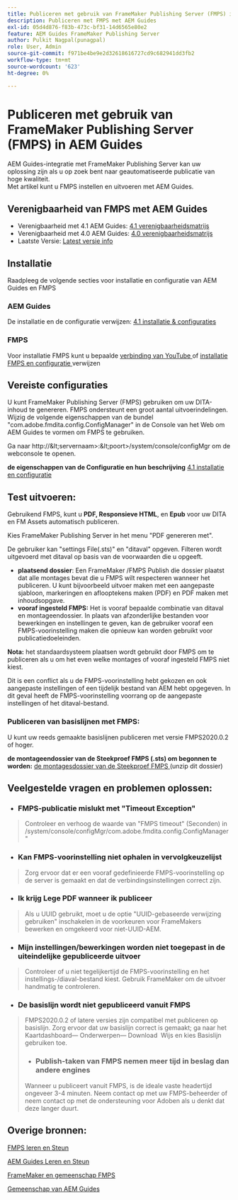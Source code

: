 ```yaml
---
title: Publiceren met gebruik van FrameMaker Publishing Server (FMPS) in AEM Guides
description: Publiceren met FMPS met AEM Guides
exl-id: 05d4d876-f83b-473c-bf31-14d6565e80e2
feature: AEM Guides FrameMaker Publishing Server
author: Pulkit Nagpal(punagpal)
role: User, Admin
source-git-commit: f971be4be9e2d32618616727cd9c682941dd3fb2
workflow-type: tm+mt
source-wordcount: '623'
ht-degree: 0%

---
```


# Publiceren met gebruik van FrameMaker Publishing Server (FMPS) in AEM Guides

AEM Guides-integratie met FrameMaker Publishing Server kan uw oplossing zijn als u op zoek bent naar geautomatiseerde publicatie van hoge kwaliteit.\
Met artikel kunt u FMPS instellen en uitvoeren met AEM Guides.

## Verenigbaarheid van FMPS met AEM Guides

- Verenigbaarheid met 4.1 AEM Guides: [ 4.1 verenigbaarheidsmatrijs ](https://experienceleague.adobe.com/docs/experience-manager-guides-learn/tutorials/release-info/release-notes/on-prem-release-notes/release-notes-4.1.html?lang=nl-NL/#compatibility-matrix)
- Verenigbaarheid met 4.0 AEM Guides: [ 4.0 verenigbaarheidsmatrijs ](https://helpx.adobe.com/xml-documentation-for-experience-manager/release-note/release-notes-xml-documentation-solution-4-0.html/#Compatibility%20matrix)
- Laatste Versie: [ Latest versie info ](https://experienceleague.adobe.com/docs/experience-manager-guides-learn/tutorials/release-info/latest-release-info.html?lang=nl-NL)

## Installatie

Raadpleeg de volgende secties voor installatie en configuratie van AEM Guides en FMPS

### AEM Guides

De installatie en de configuratie verwijzen: [ 4.1 installatie &amp; configuraties ](https://helpx.adobe.com/content/dam/help/en/xml-documentation-solution/4-1-2/Adobe-Experience-Manager-Guides_Installation-Configuration-Guide_EN.pdf)

### FMPS

Voor installatie FMPS kunt u bepaalde [ verbinding van YouTube ](https://www.youtube.com/watch?v=2deelyM5VA8&amp;t) of [ installatie FMPS en configuratie ](https://help.adobe.com/en_US/framemaker/server/index.html#t=fmps-user-guide%2Finstall_config_fmps.html%23install_config_fmps&amp;rhtocid=_2) verwijzen

## Vereiste configuraties

U kunt FrameMaker Publishing Server (FMPS) gebruiken om uw DITA-inhoud te genereren. FMPS ondersteunt een groot aantal uitvoerindelingen. Wijzig de volgende eigenschappen van de bundel &quot;com.adobe.fmdita.config.ConfigManager&quot; in de Console van het Web om AEM Guides te vormen om FMPS te gebruiken.

Ga naar http://\&lt;servernaam\>:\&lt;poort\>/system/console/configMgr om de webconsole te openen.

**de eigenschappen van de Configuratie en hun beschrijving** [ 4.1 installatie en configuratie ](https://helpx.adobe.com/content/dam/help/en/xml-documentation-solution/4-1-2/Adobe-Experience-Manager-Guides_Installation-Configuration-Guide_EN.pdf#page=89)

## Test uitvoeren:

Gebruikend FMPS, kunt u **PDF, Responsieve HTML**, en **Epub** voor uw DITA en FM Assets automatisch publiceren.

Kies FrameMaker Publishing Server in het menu &quot;PDF genereren met&quot;.

De gebruiker kan &quot;settings File(.sts)&quot; en &quot;ditaval&quot; opgeven. Filteren wordt uitgevoerd met ditaval op basis van de voorwaarden die u opgeeft.

- **plaatsend dossier**: Een FrameMaker /FMPS Publish die dossier plaatst dat alle montages bevat die u FMPS wilt respecteren wanneer het publiceren. U kunt bijvoorbeeld uitvoer maken met een aangepaste sjabloon, markeringen en aflooptekens maken (PDF) en PDF maken met inhoudsopgave.
- **vooraf ingesteld FMPS:** Het is vooraf bepaalde combinatie van ditaval en montageendossier. In plaats van afzonderlijke bestanden voor bewerkingen en instellingen te geven, kan de gebruiker vooraf een FMPS-voorinstelling maken die opnieuw kan worden gebruikt voor publicatiedoeleinden.

**Nota:** het standaardsysteem plaatsen wordt gebruikt door FMPS om te publiceren als u om het even welke montages of vooraf ingesteld FMPS niet kiest.

Dit is een conflict als u de FMPS-voorinstelling hebt gekozen en ook aangepaste instellingen of een tijdelijk bestand van AEM hebt opgegeven. In dit geval heeft de FMPS-voorinstelling voorrang op de aangepaste instellingen of het ditaval-bestand.

### Publiceren van basislijnen met FMPS:

U kunt uw reeds gemaakte basislijnen publiceren met versie FMPS2020.0.2 of hoger.

**de montageendossier van de Steekproef FMPS (.sts) om begonnen te worden:** [ de montagesdossier van de Steekproef FMPS ](https://acrobat.adobe.com/link/track?uri=urn:aaid:scds:US:ef750752-7a7e-4e51-923e-6b7d9861ed54) (unzip dit dossier)

## Veelgestelde vragen en problemen oplossen:

- ### FMPS-publicatie mislukt met &quot;Timeout Exception&quot;

>Controleer en verhoog de waarde van &quot;FMPS timeout&quot; (Seconden) in /system/console/configMgr/com.adobe.fmdita.config.ConfigManager&quot;

- ### Kan FMPS-voorinstelling niet ophalen in vervolgkeuzelijst

>Zorg ervoor dat er een vooraf gedefinieerde FMPS-voorinstelling op de server is gemaakt en dat de verbindingsinstellingen correct zijn.

- ### Ik krijg Lege PDF wanneer ik publiceer

>Als u UUID gebruikt, moet u de optie &quot;UUID-gebaseerde verwijzing gebruiken&quot; inschakelen in de voorkeuren voor FrameMakers bewerken en omgekeerd voor niet-UUID-AEM.

- ### Mijn instellingen/bewerkingen worden niet toegepast in de uiteindelijke gepubliceerde uitvoer

>Controleer of u niet tegelijkertijd de FMPS-voorinstelling en het instellings-/diaval-bestand kiest. Gebruik FrameMaker om de uitvoer handmatig te controleren.

- ### De basislijn wordt niet gepubliceerd vanuit FMPS

>FMPS2020.0.2 of latere versies zijn compatibel met publiceren op basislijn.
>Zorg ervoor dat uw basislijn correct is gemaakt; ga naar het Kaartdashboard— Onderwerpen— Download  Wijs en kies Basislijn gebruiken toe.
>- ### Publish-taken van FMPS nemen meer tijd in beslag dan andere engines
>Wanneer u publiceert vanuit FMPS, is de ideale vaste headertijd ongeveer 3-4 minuten. Neem contact op met uw FMPS-beheerder of neem contact op met de ondersteuning voor Adoben als u denkt dat deze langer duurt.

## Overige bronnen:

[ FMPS leren en Steun ](https://helpx.adobe.com/nl/support/framemaker-publishing-server.html)

[ AEM Guides Leren en Steun ](https://helpx.adobe.com/in/support/xml-documentation-for-experience-manager.html)

[ FrameMaker en gemeenschap FMPS ](https://community.adobe.com/t5/framemaker/ct-p/ct-framemaker?page=1&amp;sort=latest_replies&amp;lang=all&amp;tabid=all)

[ Gemeenschap van AEM Guides ](https://experienceleaguecommunities.adobe.com/t5/experience-manager-guides/ct-p/aem-xml-documentation)
